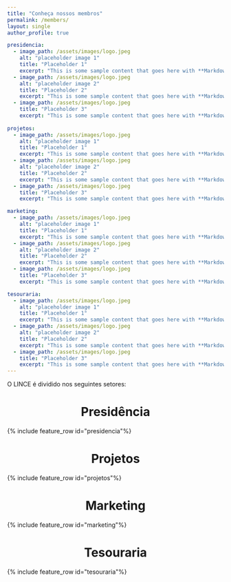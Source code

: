 ```yaml
---
title: "Conheça nossos membros"
permalink: /members/
layout: single
author_profile: true

presidencia:
  - image_path: /assets/images/logo.jpeg
    alt: "placeholder image 1"
    title: "Placeholder 1"
    excerpt: "This is some sample content that goes here with **Markdown** formatting."
  - image_path: /assets/images/logo.jpeg
    alt: "placeholder image 2"
    title: "Placeholder 2"
    excerpt: "This is some sample content that goes here with **Markdown** formatting."
  - image_path: /assets/images/logo.jpeg
    title: "Placeholder 3"
    excerpt: "This is some sample content that goes here with **Markdown** formatting."
    
projetos:
  - image_path: /assets/images/logo.jpeg
    alt: "placeholder image 1"
    title: "Placeholder 1"
    excerpt: "This is some sample content that goes here with **Markdown** formatting."
  - image_path: /assets/images/logo.jpeg
    alt: "placeholder image 2"
    title: "Placeholder 2"
    excerpt: "This is some sample content that goes here with **Markdown** formatting."
  - image_path: /assets/images/logo.jpeg
    title: "Placeholder 3"
    excerpt: "This is some sample content that goes here with **Markdown** formatting."

marketing:
  - image_path: /assets/images/logo.jpeg
    alt: "placeholder image 1"
    title: "Placeholder 1"
    excerpt: "This is some sample content that goes here with **Markdown** formatting."
  - image_path: /assets/images/logo.jpeg
    alt: "placeholder image 2"
    title: "Placeholder 2"
    excerpt: "This is some sample content that goes here with **Markdown** formatting."
  - image_path: /assets/images/logo.jpeg
    title: "Placeholder 3"
    excerpt: "This is some sample content that goes here with **Markdown** formatting."

tesouraria:
  - image_path: /assets/images/logo.jpeg
    alt: "placeholder image 1"
    title: "Placeholder 1"
    excerpt: "This is some sample content that goes here with **Markdown** formatting."
  - image_path: /assets/images/logo.jpeg
    alt: "placeholder image 2"
    title: "Placeholder 2"
    excerpt: "This is some sample content that goes here with **Markdown** formatting."
  - image_path: /assets/images/logo.jpeg
    title: "Placeholder 3"
    excerpt: "This is some sample content that goes here with **Markdown** formatting."
---
```


O LINCE é dividido nos seguintes setores:
<br>
<h1 style="text-align: center;">Presidência</h1>
{% include feature_row id="presidencia"%}

<h1 style="text-align: center;">Projetos</h1>
{% include feature_row id="projetos"%}

<h1 style="text-align: center;">Marketing</h1>
{% include feature_row id="marketing"%}

<h1 style="text-align: center;">Tesouraria</h1>
{% include feature_row id="tesouraria"%}
